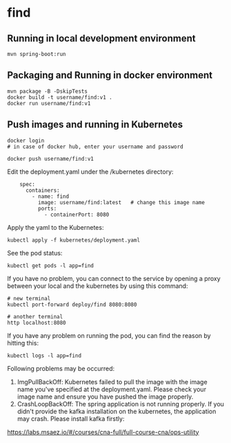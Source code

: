 # find

## Running in local development environment

```
mvn spring-boot:run
```

## Packaging and Running in docker environment

```
mvn package -B -DskipTests
docker build -t username/find:v1 .
docker run username/find:v1
```

## Push images and running in Kubernetes

```
docker login 
# in case of docker hub, enter your username and password

docker push username/find:v1
```

Edit the deployment.yaml under the /kubernetes directory:
```
    spec:
      containers:
        - name: find
          image: username/find:latest   # change this image name
          ports:
            - containerPort: 8080

```

Apply the yaml to the Kubernetes:
```
kubectl apply -f kubernetes/deployment.yaml
```

See the pod status:
```
kubectl get pods -l app=find
```

If you have no problem, you can connect to the service by opening a proxy between your local and the kubernetes by using this command:
```
# new terminal
kubectl port-forward deploy/find 8080:8080

# another terminal
http localhost:8080
```

If you have any problem on running the pod, you can find the reason by hitting this:
```
kubectl logs -l app=find
```

Following problems may be occurred:

1. ImgPullBackOff:  Kubernetes failed to pull the image with the image name you've specified at the deployment.yaml. Please check your image name and ensure you have pushed the image properly.
1. CrashLoopBackOff: The spring application is not running properly. If you didn't provide the kafka installation on the kubernetes, the application may crash. Please install kafka firstly:

https://labs.msaez.io/#/courses/cna-full/full-course-cna/ops-utility

